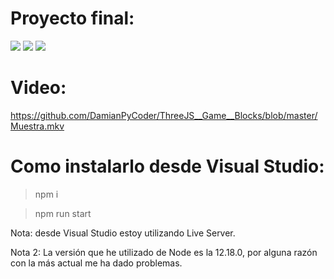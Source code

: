# Proyecto final:
![](https://github.com/DamianPyCoder/ThreeJS__Game__Blocks/blob/master/screenshots/1.png)
![](https://github.com/DamianPyCoder/ThreeJS__Game__Blocks/blob/master/screenshots/2.png)
![](https://github.com/DamianPyCoder/ThreeJS__Game__Blocks/blob/master/screenshots/3.png)

# Video:
https://github.com/DamianPyCoder/ThreeJS__Game__Blocks/blob/master/Muestra.mkv


# Como instalarlo desde Visual Studio:
> npm i

> npm run start


Nota: desde Visual Studio estoy utilizando Live Server.

Nota 2: La versión que he utilizado de Node es la 12.18.0, por alguna razón con la más actual me ha dado problemas.
